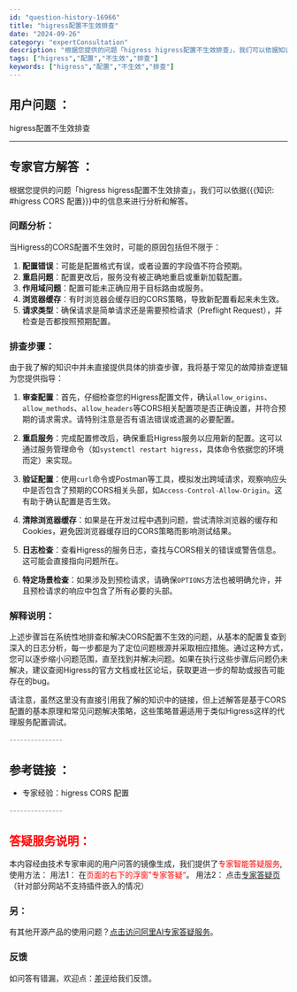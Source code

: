 ```yaml
---
id: "question-history-16966"
title: "higress配置不生效排查"
date: "2024-09-26"
category: "expertConsultation"
description: "根据您提供的问题「higress higress配置不生效排查」，我们可以依据知识: #higress CORS 配置中的信息来进行分析和解答。### 问题分析：当Higress的CORS配置不生效时，可能的原因包括但不限于：1. **配置错误**：可能是配置格式有误，或者设置的字段值不符合预期。2"
tags: ["higress","配置","不生效","排查"]
keywords: ["higress","配置","不生效","排查"]
---
```


## 用户问题 ： 
 higress配置不生效排查  

---------------
## 专家官方解答 ：

根据您提供的问题「higress higress配置不生效排查」，我们可以依据{{{知识: #higress CORS 配置}}}中的信息来进行分析和解答。

### 问题分析：
当Higress的CORS配置不生效时，可能的原因包括但不限于：
1. **配置错误**：可能是配置格式有误，或者设置的字段值不符合预期。
2. **重启问题**：配置更改后，服务没有被正确地重启或重新加载配置。
3. **作用域问题**：配置可能未正确应用于目标路由或服务。
4. **浏览器缓存**：有时浏览器会缓存旧的CORS策略，导致新配置看起来未生效。
5. **请求类型**：确保请求是简单请求还是需要预检请求（Preflight Request），并检查是否都按照预期配置。

### 排查步骤：
由于我了解的知识中并未直接提供具体的排查步骤，我将基于常见的故障排查逻辑为您提供指导：

1. **审查配置**：首先，仔细检查您的Higress配置文件，确认`allow_origins`、`allow_methods`、`allow_headers`等CORS相关配置项是否正确设置，并符合预期的请求需求。请特别注意是否有语法错误或遗漏的必要配置。

2. **重启服务**：完成配置修改后，确保重启Higress服务以应用新的配置。这可以通过服务管理命令（如`systemctl restart higress`，具体命令依据您的环境而定）来实现。

3. **验证配置**：使用`curl`命令或Postman等工具，模拟发出跨域请求，观察响应头中是否包含了预期的CORS相关头部，如`Access-Control-Allow-Origin`。这有助于确认配置是否生效。

4. **清除浏览器缓存**：如果是在开发过程中遇到问题，尝试清除浏览器的缓存和Cookies，避免因浏览器缓存旧的CORS策略而影响测试结果。

5. **日志检查**：查看Higress的服务日志，查找与CORS相关的错误或警告信息。这可能会直接指向问题所在。

6. **特定场景检查**：如果涉及到预检请求，请确保`OPTIONS`方法也被明确允许，并且预检请求的响应中包含了所有必要的头部。

### 解释说明：
上述步骤旨在系统性地排查和解决CORS配置不生效的问题，从基本的配置复查到深入的日志分析，每一步都是为了定位问题根源并采取相应措施。通过这种方式，您可以逐步缩小问题范围，直至找到并解决问题。如果在执行这些步骤后问题仍未解决，建议查阅Higress的官方文档或社区论坛，获取更进一步的帮助或报告可能存在的bug。

请注意，虽然这里没有直接引用我了解的知识中的链接，但上述解答是基于CORS配置的基本原理和常见问题解决策略，这些策略普遍适用于类似Higress这样的代理服务配置调试。


<font color="#949494">---------------</font> 


## 参考链接 ：

* 专家经验：higress CORS 配置 


 <font color="#949494">---------------</font> 
 


## <font color="#FF0000">答疑服务说明：</font> 

本内容经由技术专家审阅的用户问答的镜像生成，我们提供了<font color="#FF0000">专家智能答疑服务</font>,使用方法：
用法1： 在<font color="#FF0000">页面的右下的浮窗”专家答疑“</font>。
用法2： 点击[专家答疑页](https://answer.opensource.alibaba.com/docs/intro)（针对部分网站不支持插件嵌入的情况）
### 另：


有其他开源产品的使用问题？[点击访问阿里AI专家答疑服务](https://answer.opensource.alibaba.com/docs/intro)。
### 反馈
如问答有错漏，欢迎点：[差评](https://ai.nacos.io/user/feedbackByEnhancerGradePOJOID?enhancerGradePOJOId=16972)给我们反馈。
